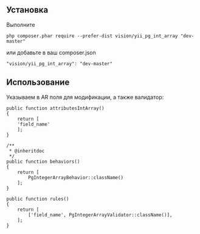 
Установка
-----------

Выполните

```
php composer.phar require --prefer-dist vision/yii_pg_int_array "dev-master"
```

или добавьте в ваш composer.json

```
"vision/yii_pg_int_array": "dev-master"
```

Использование
-----
Указываем в AR поля для модификации, а также валидатор:

    public function attributesIntArray()
    {
        return [
        'field_name'
        ];
    }

    /**
     * @inheritdoc
     */
    public function behaviors()
    {
        return [
            PgIntegerArrayBehavior::className()
        ];
    }
    
    public function rules()
    {
        return [
            ['field_name', PgIntegerArrayValidator::className()],
        ];
    }